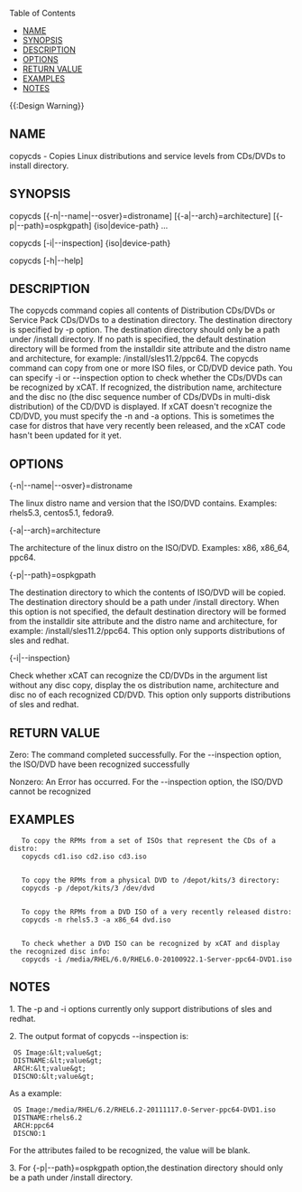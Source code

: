 <!-- START doctoc generated TOC please keep comment here to allow auto update -->
<!-- DON'T EDIT THIS SECTION, INSTEAD RE-RUN doctoc TO UPDATE -->
Table of Contents

- [NAME](#name)
- [SYNOPSIS](#synopsis)
- [DESCRIPTION](#description)
- [OPTIONS](#options)
- [RETURN VALUE](#return-value)
- [EXAMPLES](#examples)
- [NOTES](#notes)

<!-- END doctoc generated TOC please keep comment here to allow auto update -->

  
{{:Design Warning}} 


## NAME

copycds - Copies Linux distributions and service levels from CDs/DVDs to install directory. 

## SYNOPSIS

copycds [{-n|--name|--osver}=distroname] [{-a|--arch}=architecture] [{-p|--path}=ospkgpath] {iso|device-path} ... 

copycds [-i|--inspection] {iso|device-path} 

copycds [-h|--help] 

  


## DESCRIPTION

The copycds command copies all contents of Distribution CDs/DVDs or Service Pack CDs/DVDs to a destination directory. The destination directory is specified by -p option. The destination directory should only be a path under /install directory. If no path is specified, the default destination directory will be formed from the installdir site attribute and the distro name and architecture, for example: /install/sles11.2/ppc64. The copycds command can copy from one or more ISO files, or CD/DVD device path. You can specify -i or --inspection option to check whether the CDs/DVDs can be recognized by xCAT. If recognized, the distribution name, architecture and the disc no (the disc sequence number of CDs/DVDs in multi-disk distribution) of the CD/DVD is displayed. If xCAT doesn't recognize the CD/DVD, you must specify the -n and -a options. This is sometimes the case for distros that have very recently been released, and the xCAT code hasn't been updated for it yet. 

  


## OPTIONS

{-n|--name|--osver}=distroname 

The linux distro name and version that the ISO/DVD contains. Examples: rhels5.3, centos5.1, fedora9. 

{-a|--arch}=architecture 

The architecture of the linux distro on the ISO/DVD. Examples: x86, x86_64, ppc64. 

{-p|--path}=ospkgpath 

The destination directory to which the contents of ISO/DVD will be copied. The destination directory should be a path under /install directory. When this option is not specified, the default destination directory will be formed from the installdir site attribute and the distro name and architecture, for example: /install/sles11.2/ppc64. This option only supports distributions of sles and redhat. 

{-i|--inspection} 

Check whether xCAT can recognize the CD/DVDs in the argument list without any disc copy, display the os distribution name, architecture and disc no of each recognized CD/DVD. This option only supports distributions of sles and redhat. 

## RETURN VALUE

Zero: The command completed successfully. For the --inspection option, the ISO/DVD have been recognized successfully 

Nonzero: An Error has occurred. For the --inspection option, the ISO/DVD cannot be recognized 

  


## EXAMPLES
    
       To copy the RPMs from a set of ISOs that represent the CDs of a distro:
       copycds cd1.iso cd2.iso cd3.iso
    
    
       To copy the RPMs from a physical DVD to /depot/kits/3 directory:
       copycds -p /depot/kits/3 /dev/dvd
    
    
       To copy the RPMs from a DVD ISO of a very recently released distro:
       copycds -n rhels5.3 -a x86_64 dvd.iso
    
    
       To check whether a DVD ISO can be recognized by xCAT and display the recognized disc info:
       copycds -i /media/RHEL/6.0/RHEL6.0-20100922.1-Server-ppc64-DVD1.iso
    

  


## NOTES

1\. The -p and -i options currently only support distributions of sles and redhat. 

2\. The output format of copycds --inspection is: 
    
     OS Image:&lt;value&gt;
     DISTNAME:&lt;value&gt;
     ARCH:&lt;value&gt;
     DISCNO:&lt;value&gt;
    

As a example: 
    
     OS Image:/media/RHEL/6.2/RHEL6.2-20111117.0-Server-ppc64-DVD1.iso
     DISTNAME:rhels6.2
     ARCH:ppc64
     DISCNO:1
    

For the attributes failed to be recognized, the value will be blank. 

3\. For {-p|--path}=ospkgpath option,the destination directory should only be a path under /install directory. 
